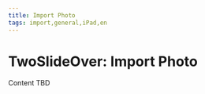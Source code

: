 ```yaml
---
title: Import Photo
tags: import,general,iPad,en
---
```


# TwoSlideOver: Import Photo

Content TBD
